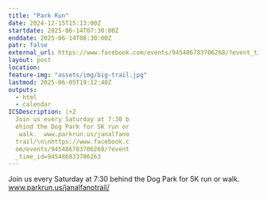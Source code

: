 ```yaml
---
title: "Park Run"
date: 2024-12-15T15:13:00Z
startdate: 2025-06-14T07:30:00Z
enddate: 2025-06-14T08:30:00Z
patr: false
external_url: https://www.facebook.com/events/945486783706268/?event_time_id=945486833706263
layout: post
location: 
feature-img: "assets/img/big-trail.jpg"
lastmod: 2025-06-05T19:12:40Z
outputs:
  - html
  - calendar
ICSDescription: |+2
  Join us every Saturday at 7:30 b  ehind the Dog Park for 5K run or   walk.  www.parkrun.us/janalfano  trail/\n\nhttps://www.facebook.c  om/events/945486783706268/?event  _time_id=945486833706263
---
```


Join us every Saturday at 7&#58;30 behind the Dog Park for 5K run or walk.  www.parkrun.us/janalfanotrail/<br>
  <br>
  
